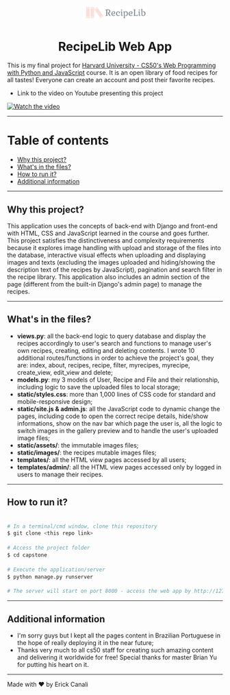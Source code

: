 <h1 align="center">
    <img alt="RecipeLab logo" src="./capstone/static/capstone/assets/recipelib-logo.png" width="150px" />
</h1>

<h1 align="center">RecipeLib Web App</h1>

This is my final project for [Harvard University - CS50's Web Programming with Python and JavaScript](https://cs50.harvard.edu/web/2020/) course. It is an open library of food recipes for all tastes! Everyone can create an account and post their favorite recipes.

- Link to the video on Youtube presenting this project

<a href="https://www.youtube.com/watch?v=PgfqDH_EGBc" target="_blank">
 <img src="https://img.youtube.com/vi/PgfqDH_EGBc/hqdefault.jpg" alt="Watch the video" width="240" height="180"/>
</a>

---

Table of contents
=================
<!--ts-->
   * [Why this project?](#-why-this-project)
   * [What's in the files?](#-whats-in-files)
   * [How to run it?](#-how-run)
   * [Additional information](#-additional-info)
<!--te-->

---

## Why this project? <a name="-why-this-project" style="text-decoration:none"></a>

This application uses the concepts of back-end with Django and front-end with HTML, CSS and JavaScript learned in the course and goes further.
This project satisfies the distinctiveness and complexity requirements because it explores image handling with upload and storage of the files into the database, interactive visual effects when uploading and displaying images and texts (excluding the images uploaded and hiding/showing the description text of the recipes by JavaScript), pagination and search filter in the recipe library. This application also includes an admin section of the page (different from the built-in Django's admin page) to manage the recipes.

---

## What's in the files? <a name="-whats-in-files" style="text-decoration:none"></a>
- **views.py**: all the back-end logic to query database and display the recipes accordingly to user's search and functions to manage user's own recipes, creating, editing and deleting contents. I wrote 10 additional routes/functions in order to achieve the project's goal, they are: index, about, recipes, recipe, filter, myrecipes, myrecipe, create_view, edit_view and delete;
- **models.py**: my 3 models of User, Recipe and File and their relationship, including logic to save the uploaded files to local storage;
- **static/styles.css**: more than 1,000 lines of CSS code for standard and mobile-responsive design;
- **static/site.js & admin.js**: all the JavaScript code to dynamic change the pages, including code to open the correct recipe details, hide/show informations, show on the nav bar which page the user is, all the logic to switch images in the gallery preview and to handle the user's uploaded image files;
- **static/assets/**: the immutable images files;
- **static/images/**: the recipes mutable images files;
- **templates/**: all the HTML view pages accessed by all users;
- **templates/admin/**: all the HTML view pages accessed only by logged in users to manage their recipes.

---

## How to run it? <a name="-how-run" style="text-decoration:none"></a>

```bash

# In a terminal/cmd window, clone this repository
$ git clone <this repo link>

# Access the project folder
$ cd capstone

# Execute the application/server
$ python manage.py runserver

# The server will start on port 8000 - access the web app by http://127.0.0.1:8000

```
---

## Additional information <a name="-additional-info" style="text-decoration:none"></a>
- I'm sorry guys but I kept all the pages content in Brazilian Portuguese in the hope of really deploying it in the near future;
- Thanks very much to all cs50 staff for creating such amazing content and delivering it worldwide for free! Special thanks for master Brian Yu for putting his heart on it.

---

Made with ♥ by Erick Canali
